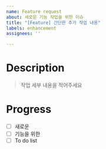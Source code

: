 ```yaml
---
name: Feature request
about: 새로운 기능 작업을 위한 이슈
title: "[Feature] 간단한 추가 작업 내용"
labels: enhancement
assignees: ''

---
```


# Description
> 작업 세부 내용을 적어주세요

# Progress
- [ ] 새로운 
- [ ] 기능을 위한
- [ ] To do list
